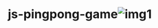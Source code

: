 # js-pingpong-game![img1](https://user-images.githubusercontent.com/92157076/215456336-0b8b2f06-219f-4ff7-b15c-f5faef34d7bb.JPG)
